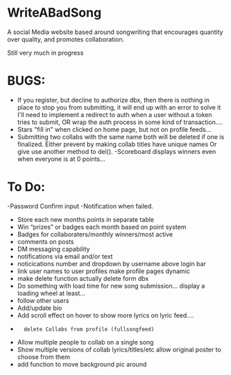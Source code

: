 # WriteABadSong
A social Media website based around songwriting that encourages quantity over quality, and promotes collaboration.

Still very much in progress 

# BUGS:
-   If you register, but decline to authorize dbx, then there is nothing in place to stop you from submitting, it will end up with an error
        to solve it I'll need to implement a redirect to auth when a user without a token tries to submit,
        OR wrap the auth process in some kind of transaction....
- Stars "fill in" when clicked on home page, but not on profile feeds...
- Submitting two collabs with the same name both will be deleted if one is finalized.
                Either prevent by making collab titles have unique names
                Or give use another method to del().
-Scoreboard displays winners even when everyone is at 0 points...

# To Do:

-Password Confirm input 
   -Notification when failed.

-   Store each new months points in separate table
-   Win “prizes” or badges each month based on point system 
-   Badges for collaboraters/monthly winners/most active
-   comments on posts
-   DM messaging capability
-   notifications via email and/or text
-   noticications number and dropdown by username above login bar
-   link user names to user profiles make profile pages dynamic
-   make delete function actually delete form dbx
-   Do something with load time for new song submission... display a loading wheel at least...
-   follow other users 
-   Add/update bio
-   Add scroll effect on hover to show more lyrics on lyric feed....
-       delete Collabs from profile (fullsongfeed)
- Allow multiple people to collab on a single song
- Show multiple versions of collab lyrics/titles/etc allow original poster to choose from them
- add function to move background pic around



